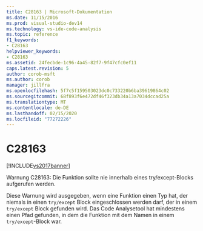 ```yaml
---
title: C28163 | Microsoft-Dokumentation
ms.date: 11/15/2016
ms.prod: visual-studio-dev14
ms.technology: vs-ide-code-analysis
ms.topic: reference
f1_keywords:
- C28163
helpviewer_keywords:
- C28163
ms.assetid: 24fecbde-1c96-4a45-82f7-9f47cfc0ef11
caps.latest.revision: 5
author: corob-msft
ms.author: corob
manager: jillfra
ms.openlocfilehash: 5f7c5f159503023dc0c733220b6ba39619864c02
ms.sourcegitcommit: 68f893f6e472df46f323db34a13a7034dccad25a
ms.translationtype: MT
ms.contentlocale: de-DE
ms.lasthandoff: 02/15/2020
ms.locfileid: "77272226"
---
```

# <a name="c28163"></a>C28163
[!INCLUDE[vs2017banner](../includes/vs2017banner.md)]

Warnung C28163: Die Funktion sollte nie innerhalb eines try/except-Blocks aufgerufen werden.  
  
 Diese Warnung wird ausgegeben, wenn eine Funktion einen Typ hat, der niemals in einen `try/except` Block eingeschlossen werden darf, der in einem `try/except` Block gefunden wird. Das Code Analysetool hat mindestens einen Pfad gefunden, in dem die Funktion mit dem Namen in einem `try/except`-Block war.
